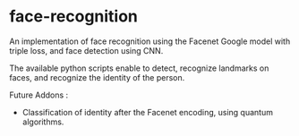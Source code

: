 # face-recognition
An implementation of face recognition using the Facenet Google model with triple loss, and face detection using CNN.

The available python scripts enable to detect, recognize landmarks on faces, and recognize the identity of the person.

Future Addons :
- Classification of identity after the Facenet encoding, using quantum algorithms.
